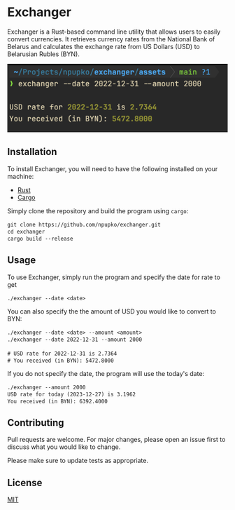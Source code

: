 # Exchanger

Exchanger is a Rust-based command line utility that allows users to easily convert currencies. It retrieves currency rates from the National Bank of Belarus and calculates the exchange rate from US Dollars (USD) to Belarusian Rubles (BYN).

![Demo](/assets/demo.png)

## Installation

To install Exchanger, you will need to have the following installed on your machine:

- [Rust](https://www.rust-lang.org/tools/install)
- [Cargo](https://doc.rust-lang.org/cargo/getting-started/installation.html)

Simply clone the repository and build the program using `cargo`:

```
git clone https://github.com/npupko/exchanger.git
cd exchanger
cargo build --release
```

## Usage

To use Exchanger, simply run the program and specify the date for rate to get

```
./exchanger --date <date>
```
You can also specify the the amount of USD you would like to convert to BYN:

```
./exchanger --date <date> --amount <amount>
./exchanger --date 2022-12-31 --amount 2000

# USD rate for 2022-12-31 is 2.7364
# You received (in BYN): 5472.8000
```

If you do not specify the date, the program will use the today's date:

```
./exchanger --amount 2000
USD rate for today (2023-12-27) is 3.1962
You received (in BYN): 6392.4000
```

## Contributing
Pull requests are welcome. For major changes, please open an issue first to discuss what you would like to change.

Please make sure to update tests as appropriate.

## License
[MIT](https://choosealicense.com/licenses/mit/)
